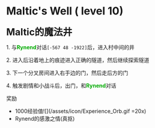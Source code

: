 # Maltic's Well ( level 10)
<span style="font-size: 25px;">**Maltic的魔法井**</span>

<span class="stage-index">1.</span> 与<font color=00AA00>**Rynend**</font>对话`[-567 48 -1922]`后，进入村中间的井

<span class="stage-index">2.</span> 进入后沿着地上的痕迹进入正确的隧道，然后继续探索隧道

<span class="stage-index">3.</span> 下一个分叉房间进入右手边的门，然后走后方的门

<span class="stage-index">4.</span> 触发剧情和小战斗后，出门，和<font color=00AA00>**Rynend**</font>对话

奖励

+ 1000经验值![](/assets/icon/Experience_Orb.gif =20x)
+ Rynend的感激之情(真抠)
